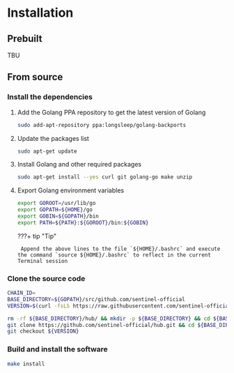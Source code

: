 # Installation

## Prebuilt

TBU

## From source

### Install the dependencies

1. Add the Golang PPA repository to get the latest version of Golang

    ``` sh
    sudo add-apt-repository ppa:longsleep/golang-backports
    ```

2. Update the packages list

    ``` sh
    sudo apt-get update
    ```

3. Install Golang and other required packages

    ``` sh
    sudo apt-get install --yes curl git golang-go make unzip
    ```

4. Export Golang environment variables

    ``` sh
    export GOROOT=/usr/lib/go
    export GOPATH=${HOME}/go
    export GOBIN=${GOPATH}/bin
    export PATH=${PATH}:${GOROOT}/bin:${GOBIN}
    ```

    ???+ tip "Tip"

        Append the above lines to the file `${HOME}/.bashrc` and execute the command `source ${HOME}/.bashrc` to reflect in the current Terminal session

### Clone the source code

``` sh
CHAIN_ID=
BASE_DIRECTORY=${GOPATH}/src/github.com/sentinel-official
VERSION=$(curl -fsLS https://raw.githubusercontent.com/sentinel-official/main/networks/${CHAIN_ID}/version.txt)

rm -rf ${BASE_DIRECTORY}/hub/ && mkdir -p ${BASE_DIRECTORY} && cd ${BASE_DIRECTORY}/ && \
git clone https://github.com/sentinel-official/hub.git && cd ${BASE_DIRECTORY}/hub/ && \
git checkout ${VERSION}
```

### Build and install the software

``` sh
make install
```
